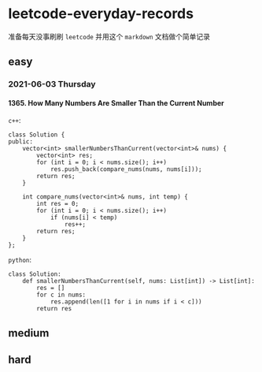# leetcode-everyday-records

准备每天没事刷刷 `leetcode` 并用这个 `markdown` 文档做个简单记录

[comment]: <> (-------------------------------------------------------------)
## easy

### 2021-06-03 Thursday

#### 1365. How Many Numbers Are Smaller Than the Current Number

`c++`:
```
class Solution {
public:
    vector<int> smallerNumbersThanCurrent(vector<int>& nums) {
        vector<int> res;
        for (int i = 0; i < nums.size(); i++)
            res.push_back(compare_nums(nums, nums[i]));
        return res;
    }
    
    int compare_nums(vector<int>& nums, int temp) {
        int res = 0;
        for (int i = 0; i < nums.size(); i++)
            if (nums[i] < temp)
                res++;
        return res;
    }
};
```

`python`:

```
class Solution:
    def smallerNumbersThanCurrent(self, nums: List[int]) -> List[int]:
        res = []
        for c in nums:
            res.append(len([1 for i in nums if i < c]))
        return res
```


[comment]: <> (-------------------------------------------------------------)
## medium


[comment]: <> (-------------------------------------------------------------)
## hard
